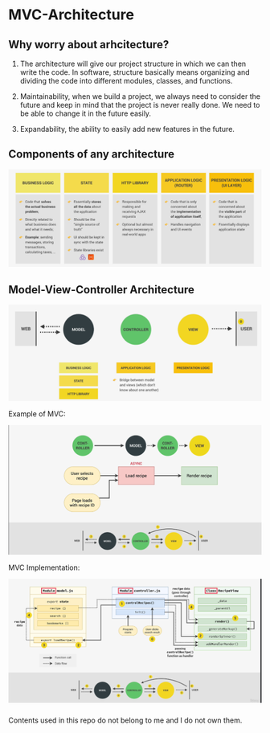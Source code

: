 # MVC-Architecture

<h2>Why worry about arhcitecture?</h2>

1) The architecture will give our project structure in which we can then write the code. In software, structure basically means organizing and dividing the code into different modules, classes, and functions.

2) Maintainability, when we build a project, we always need to consider the future and keep in mind that the project is never really done. We need to be able to change it in the future easily.

3) Expandability, the ability to easily add new features in the future.

<h2>Components of any architecture</h2>

![Architecture Components](./img/archi-components.PNG)

<h2>Model-View-Controller Architecture</h2>

![MVC Architecture](./img/mvc-archi.PNG)

Example of MVC:

![MVC Example](./img/mvc-example1.PNG)

MVC Implementation:

![MVC Implementation](./img/mvc-implementation.PNG)

###

Contents used in this repo do not belong to me and I do not own them.
